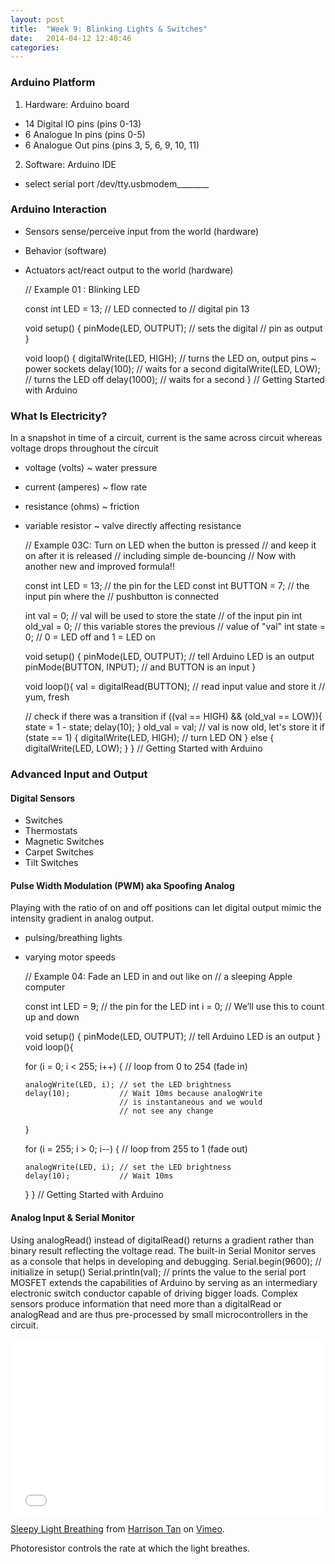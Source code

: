 ```yaml
---
layout: post
title:  "Week 9: Blinking Lights & Switches"
date:   2014-04-12 12:40:46
categories:
---
```


### Arduino Platform
1. Hardware: Arduino board
  - 14 Digital IO pins (pins 0-13)
  - 6 Analogue In pins (pins 0-5)
  - 6 Analogue Out pins (pins 3, 5, 6, 9, 10, 11)
2. Software: Arduino IDE
  - select serial port /dev/tty.usbmodem________

### Arduino Interaction
- Sensors sense/perceive input from the world (hardware)
- Behavior (software)
- Actuators act/react output to the world (hardware)

    // Example 01 : Blinking LED

    const int LED = 13; // LED connected to
                        // digital pin 13

    void setup() {
      pinMode(LED, OUTPUT);   // sets the digital
                              // pin as output
    }

    void loop() {
      digitalWrite(LED, HIGH);    // turns the LED on, output pins ~ power sockets
      delay(100);                 // waits for a second
      digitalWrite(LED, LOW);     // turns the LED off
      delay(1000);                // waits for a second
    }
    // Getting Started with Arduino

### What Is Electricity?
In a snapshot in time of a circuit, current is the same across circuit whereas voltage drops throughout the circuit
  - voltage (volts) ~ water pressure
  - current (amperes) ~ flow rate
  - resistance (ohms) ~ friction
  - variable resistor ~ valve directly affecting resistance

    // Example 03C: Turn on LED when the button is pressed
    // and keep it on after it is released
    // including simple de-bouncing
    // Now with another new and improved formula!!

    const int LED = 13;   // the pin for the LED
    const int BUTTON = 7; // the input pin where the
                          // pushbutton is connected

    int val = 0;     // val will be used to store the state
                     // of the input pin
    int old_val = 0; // this variable stores the previous
                     // value of "val"
    int state = 0;   // 0 = LED off and 1 = LED on

    void setup() {
      pinMode(LED, OUTPUT);   // tell Arduino LED is an output
      pinMode(BUTTON, INPUT); // and BUTTON is an input
    }

    void loop(){
      val = digitalRead(BUTTON); // read input value and store it
                                 // yum, fresh

      // check if there was a transition
      if ((val == HIGH) && (old_val == LOW)){
        state = 1 - state;
        delay(10);
      }
      old_val = val; // val is now old, let's store it
      if (state == 1) {
        digitalWrite(LED, HIGH); // turn LED ON
      }
      else {
        digitalWrite(LED, LOW);
      }
    }
    // Getting Started with Arduino

### Advanced Input and Output

#### Digital Sensors
- Switches
- Thermostats
- Magnetic Switches
- Carpet Switches
- Tilt Switches

#### Pulse Width Modulation (PWM) aka Spoofing Analog
Playing with the ratio of on and off positions can let digital output mimic the intensity gradient in analog output.
  - pulsing/breathing lights
  - varying motor speeds

    // Example 04: Fade an LED in and out like on
    // a sleeping Apple computer

    const int LED = 9; // the pin for the LED
    int i = 0;         // We’ll use this to count up and down

    void setup() {
      pinMode(LED, OUTPUT); // tell Arduino LED is an output
    }
    void loop(){

      for (i = 0; i < 255; i++) { // loop from 0 to 254 (fade in)

        analogWrite(LED, i); // set the LED brightness
        delay(10);           // Wait 10ms because analogWrite
                             // is instantaneous and we would
                             // not see any change
      }

      for (i = 255; i > 0; i--) { // loop from 255 to 1 (fade out)

        analogWrite(LED, i); // set the LED brightness
        delay(10);           // Wait 10ms
      }
    }
    // Getting Started with Arduino

#### Analog Input & Serial Monitor
Using analogRead() instead of digitalRead() returns a gradient rather than binary result reflecting the voltage read.
The built-in Serial Monitor serves as a console that helps in developing and debugging.
    Serial.begin(9600); // initialize in setup()
    Serial.println(val); // prints the value to the serial port
MOSFET extends the capabilities of Arduino by serving as an intermediary electronic switch conductor capable of driving bigger loads.
Complex sensors produce information that need more than a digitalRead or analogRead and are thus pre-processed by small microcontrollers in the circuit.

<iframe src="//player.vimeo.com/video/92609021" width="500" height="281" frameborder="0" webkitallowfullscreen mozallowfullscreen allowfullscreen></iframe> <p><a href="http://vimeo.com/92609021">Sleepy Light Breathing</a> from <a href="http://vimeo.com/user4315024">Harrison Tan</a> on <a href="https://vimeo.com">Vimeo</a>.</p> <p>Photoresistor controls the rate at which the light breathes.</p>